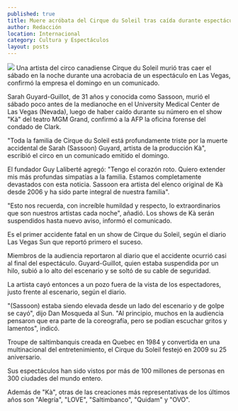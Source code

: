 ```yaml
---
published: true
title: Muere acróbata del Cirque du Soleil tras caída durante espectáculo en Las Vegas
author: Redacción
location: Internacional
category: Cultura y Espectáculos
layout: posts
---
```


![](http://i.imgur.com/LsrbM6km.jpg)
Una artista del circo canadiense Cirque du Soleil murió tras caer el sábado en la noche durante una acrobacia de un espectáculo en Las Vegas, confirmó la empresa el domingo en un comunicado.

Sarah Guyard-Guillot, de 31 años y conocida como Sassoon, murió el sábado poco antes de la medianoche en el University Medical Center de Las Vegas (Nevada), luego de haber caído durante su número en el show "Kà" del teatro MGM Grand, confirmó a la AFP la oficina forense del condado de Clark.

"Toda la familia de Cirque du Soleil está profundamente triste por la muerte accidental de Sarah (Sassoon) Guyard, artista de la producción Kà", escribió el circo en un comunicado emitido el domingo.

El fundador Guy Laliberté agregó: "Tengo el corazón roto. Quiero extender mis más profundas simpatías a la familia. Estamos completamente devastados con esta noticia. Sassoon era artista del elenco original de Kà desde 2006 y ha sido parte integral de nuestra familia".

"Esto nos recuerda, con increíble humildad y respecto, lo extraordinarios que son nuestros artistas cada noche", añadió. Los shows de Kà serán suspendidos hasta nuevo aviso, informó el comunicado.

Es el primer accidente fatal en un show de Cirque du Soleil, según el diario Las Vegas Sun que reportó primero el suceso.

Miembros de la audiencia reportaron al diario que el accidente ocurrió casi al final del espectáculo. Guyard-Guillot, quien estaba suspendida por un hilo, subió a lo alto del escenario y se soltó de su cable de seguridad.

La artista cayó entonces a un pozo fuera de la vista de los espectadores, justo frente al escenario, según el diario.

"(Sassoon) estaba siendo elevada desde un lado del escenario y de golpe se cayó", dijo Dan Mosqueda al Sun. "Al principio, muchos en la audiencia pensaron que era parte de la coreografía, pero se podían escuchar gritos y lamentos", indicó.

Troupe de saltimbanquis creada en Quebec en 1984 y convertida en una multinacional del entretenimiento, el Cirque du Soleil festejó en 2009 su 25 aniversario.

Sus espectáculos han sido vistos por más de 100 millones de personas en 300 ciudades del mundo entero.

Además de "Kà", otras de las creaciones más representativas de los últimos años son "Alegría", "LOVE", "Saltimbanco", "Quidam" y "OVO".
